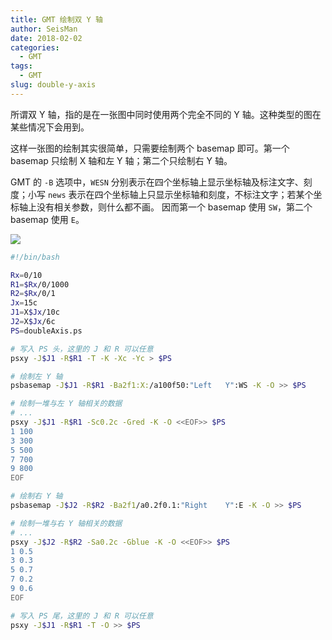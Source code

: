 ```yaml
---
title: GMT 绘制双 Y 轴
author: SeisMan
date: 2018-02-02
categories:
  - GMT
tags:
  - GMT
slug: double-y-axis
---
```


所谓双 Y 轴，指的是在一张图中同时使用两个完全不同的 Y 轴。这种类型的图在某些情况下会用到。

这样一张图的绘制其实很简单，只需要绘制两个 basemap 即可。第一个 basemap 只绘制 X 轴和左 Y 轴；第二个只绘制右 Y 轴。

<!--more-->

GMT 的 `-B` 选项中，`WESN` 分别表示在四个坐标轴上显示坐标轴及标注文字、刻度；小写 `news`
表示在四个坐标轴上只显示坐标轴和刻度，不标注文字；若某个坐标轴上没有相关参数，则什么都不画。
因而第一个 basemap 使用 `SW`，第二个 basemap 使用 `E`。

![](/images/2014061201.jpg)

``` bash
#!/bin/bash

Rx=0/10
R1=$Rx/0/1000
R2=$Rx/0/1
Jx=15c
J1=X$Jx/10c
J2=X$Jx/6c
PS=doubleAxis.ps

# 写入 PS 头，这里的 J 和 R 可以任意
psxy -J$J1 -R$R1 -T -K -Xc -Yc > $PS

# 绘制左 Y 轴
psbasemap -J$J1 -R$R1 -Ba2f1:X:/a100f50:"Left   Y":WS -K -O >> $PS

# 绘制一堆与左 Y 轴相关的数据
# ...
psxy -J$J1 -R$R1 -Sc0.2c -Gred -K -O <<EOF>> $PS
1 100
3 300
5 500
7 700
9 800
EOF

# 绘制右 Y 轴
psbasemap -J$J2 -R$R2 -Ba2f1/a0.2f0.1:"Right    Y":E -K -O >> $PS

# 绘制一堆与右 Y 轴相关的数据
# ...
psxy -J$J2 -R$R2 -Sa0.2c -Gblue -K -O <<EOF>> $PS
1 0.5
3 0.3
5 0.7
7 0.2
9 0.6
EOF

# 写入 PS 尾，这里的 J 和 R 可以任意
psxy -J$J1 -R$R1 -T -O >> $PS
```
